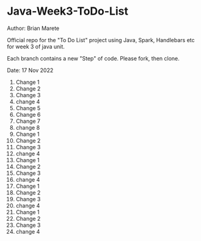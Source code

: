# Java-Week3-ToDo-List

Author: Brian Marete

Official repo for the "To Do List" project using Java, Spark, Handlebars etc for week 3 of java unit.

Each branch contains a new "Step" of code. Please fork, then clone.

Date: 17 Nov 2022
1. Change 1
2. Change 2
3. Change 3
4. change 4
5. Change 5
6. Change 6
7. Change 7
8. change 8
1. Change 1
2. Change 2
3. Change 3
4. change 4
1. Change 1
2. Change 2
3. Change 3
4. change 4
1. Change 1
2. Change 2
3. Change 3
4. change 4
1. Change 1
2. Change 2
3. Change 3
4. change 4